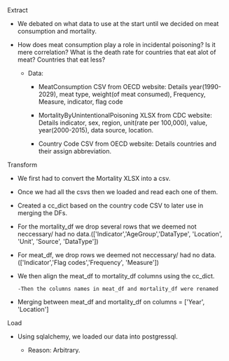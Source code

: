 Extract

- We debated on what data to use at the start until we decided on meat consumption and mortality.
- How does meat consumption play a role in incidental poisoning? Is it mere correlation? What is the death rate for countries that eat alot of meat? Countries that eat less?

  - Data:

    - MeatConsumption CSV from OECD website: Details year(1990-2029), meat type, weight(of meat consumed), Frequency, Measure, indicator, flag code
    
    - MortalityByUnintentionalPoisoning XLSX from CDC website: Details indicator, sex, region, unit(rate per 100,000), value, year(2000-2015), data source, location.
          
    - Country Code CSV from OECD website: Details countries and their assign abbreviation.

Transform

- We first had to convert the Mortality XLSX into a csv.
  
- Once we had all the csvs then we loaded and read each one of them.
  
- Created a cc_dict based on the country code CSV to later use in merging the DFs.
  
- For the mortality_df we drop several rows that we deemed not neccessary/ had no data.(['Indicator','AgeGroup','DataType', 'Location', 'Unit', 'Source', 'DataType'])
  
- For meat_df, we drop rows we deemed not neccessary/ had no data. (['Indicator','Flag codes','Frequency', 'Measure'])
  
- We then align the meat_df to mortality_df columns using the cc_dict.
  
      -Then the columns names in meat_df and mortality_df were renamed

- Merging between meat_df and mortality_df on columns = ['Year', 'Location']
  
Load

- Using sqlalchemy, we loaded our data into postgressql.

  - Reason: Arbitrary.
